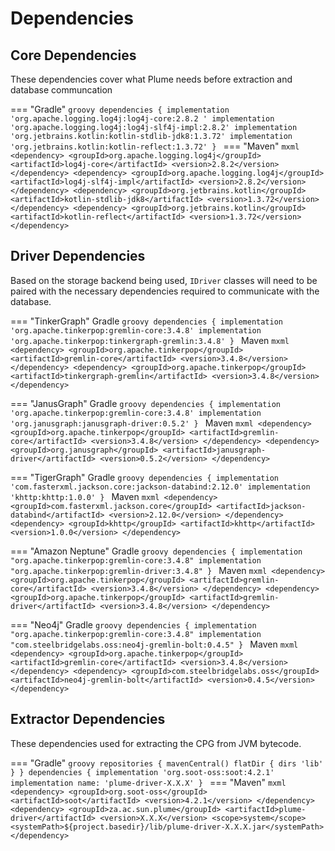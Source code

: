 # Dependencies

## Core Dependencies

These dependencies cover what Plume needs before extraction and database communcation

=== "Gradle"
    ```groovy
    dependencies {
        implementation 'org.apache.logging.log4j:log4j-core:2.8.2 '
        implementation 'org.apache.logging.log4j:log4j-slf4j-impl:2.8.2'
        implementation 'org.jetbrains.kotlin:kotlin-stdlib-jdk8:1.3.72'
        implementation 'org.jetbrains.kotlin:kotlin-reflect:1.3.72'
    }
    ```
=== "Maven"
    ```mxml
    <dependency>
        <groupId>org.apache.logging.log4j</groupId>
        <artifactId>log4j-core</artifactId>
        <version>2.8.2</version>
    </dependency>
    <dependency>
        <groupId>org.apache.logging.log4j</groupId>
        <artifactId>log4j-slf4j-impl</artifactId>
        <version>2.8.2</version>
    </dependency>
    <dependency>
        <groupId>org.jetbrains.kotlin</groupId>
        <artifactId>kotlin-stdlib-jdk8</artifactId>
        <version>1.3.72</version>
    </dependency>
    <dependency>
        <groupId>org.jetbrains.kotlin</groupId>
        <artifactId>kotlin-reflect</artifactId>
        <version>1.3.72</version>
    </dependency>
    ```

## Driver Dependencies

Based on the storage backend being used, `IDriver` classes will need to be paired with 
the necessary dependencies required to communicate with the database.

=== "TinkerGraph"
    Gradle
    ```groovy
    dependencies {
        implementation 'org.apache.tinkerpop:gremlin-core:3.4.8'
        implementation 'org.apache.tinkerpop:tinkergraph-gremlin:3.4.8'
    }
    ```
    Maven
    ```mxml
    <dependency>
        <groupId>org.apache.tinkerpop</groupId>
        <artifactId>gremlin-core</artifactId>
        <version>3.4.8</version>
    </dependency>
    <dependency>
        <groupId>org.apache.tinkerpop</groupId>
        <artifactId>tinkergraph-gremlin</artifactId>
        <version>3.4.8</version>
    </dependency>
    ```

=== "JanusGraph"
    Gradle
    ```groovy
    dependencies {
        implementation 'org.apache.tinkerpop:gremlin-core:3.4.8'
        implementation 'org.janusgraph:janusgraph-driver:0.5.2'
    }
    ```
    Maven
    ```mxml
    <dependency>
        <groupId>org.apache.tinkerpop</groupId>
        <artifactId>gremlin-core</artifactId>
        <version>3.4.8</version>
    </dependency>
    <dependency>
        <groupId>org.janusgraph</groupId>
        <artifactId>janusgraph-driver</artifactId>
        <version>0.5.2</version>
    </dependency>
    ```

=== "TigerGraph"
    Gradle
    ```groovy
    dependencies {
        implementation 'com.fasterxml.jackson.core:jackson-databind:2.12.0'
        implementation 'khttp:khttp:1.0.0'
    }
    ```
    Maven
    ```mxml
    <dependency>
        <groupId>com.fasterxml.jackson.core</groupId>
        <artifactId>jackson-databind</artifactId>
        <version>2.12.0</version>
    </dependency>
    <dependency>
        <groupId>khttp</groupId>
        <artifactId>khttp</artifactId>
        <version>1.0.0</version>
    </dependency>
    ```

=== "Amazon Neptune"
    Gradle
    ```groovy
    dependencies {
        implementation "org.apache.tinkerpop:gremlin-core:3.4.8"
        implementation "org.apache.tinkerpop:gremlin-driver:3.4.8"
    }
    ```
    Maven
    ```mxml
    <dependency>
        <groupId>org.apache.tinkerpop</groupId>
        <artifactId>gremlin-core</artifactId>
        <version>3.4.8</version>
    </dependency>
    <dependency>
        <groupId>org.apache.tinkerpop</groupId>
        <artifactId>gremlin-driver</artifactId>
        <version>3.4.8</version>
    </dependency>
    ```

=== "Neo4j"
    Gradle
    ```groovy
    dependencies {
        implementation "org.apache.tinkerpop:gremlin-core:3.4.8"
        implementation "com.steelbridgelabs.oss:neo4j-gremlin-bolt:0.4.5"
    }
    ```
    Maven
    ```mxml
    <dependency>
        <groupId>org.apache.tinkerpop</groupId>
        <artifactId>gremlin-core</artifactId>
        <version>3.4.8</version>
    </dependency>
    <dependency>
        <groupId>com.steelbridgelabs.oss</groupId>
        <artifactId>neo4j-gremlin-bolt</artifactId>
        <version>0.4.5</version>
    </dependency>
    ```

## Extractor Dependencies

These dependencies used for extracting the CPG from JVM bytecode.

=== "Gradle"
    ```groovy
    repositories {
        mavenCentral()
        flatDir {
            dirs 'lib'
        }
    }
    dependencies {
        implementation 'org.soot-oss:soot:4.2.1'
        implementation name: 'plume-driver-X.X.X'
    }
    ```
=== "Maven"
    ```mxml
    <dependency>
        <groupId>org.soot-oss</groupId>
        <artifactId>soot</artifactId>
        <version>4.2.1</version>
    </dependency>
    <dependency>
        <groupId>za.ac.sun.plume</groupId>
        <artifactId>plume-driver</artifactId>
        <version>X.X.X</version>
        <scope>system</scope>
        <systemPath>${project.basedir}/lib/plume-driver-X.X.X.jar</systemPath>
    </dependency>
    ```